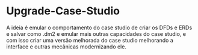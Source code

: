 # Upgrade-Case-Studio
A ideia é emular o comportamento do case studio de criar os DFDs e ERDs e salvar como .dm2 e emular mais outras capacidades do case studio, e com isso criar uma versão melhorada do case studio melhorando a interface e outras mecânicas modernizando ele.
